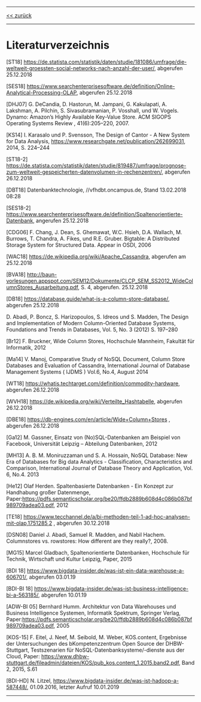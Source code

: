 ***

[<< zurück](02_toc.md)

***

# Literaturverzeichnis

[ST18]  https://de.statista.com/statistik/daten/studie/181086/umfrage/die-weltweit-groessten-social-networks-nach-anzahl-der-user/, abgerufen 25.12.2018   

[SES18] https://www.searchenterprisesoftware.de/definition/Online-Analytical-Processing-OLAP, abgerufen 25.12.2018   

[DHJ07]  G. DeCandia, D. Hastorun, M. Jampani, G. Kakulapati, A. Lakshman, A. Pilchin, S. Sivasubramanian, P. Vosshall, und W. Vogels. Dynamo: Amazon’s Highly Available Key-Value Store. ACM SIGOPS Operating Systems Review , 41(6):205–220, 2007.   

[KS14] I. Karasalo und P. Svensson, The Design of Cantor - A New System for Data Analysis, https://www.researchgate.net/publication/262699031, 2014, S. 224–244    


[ST18-2] https://de.statista.com/statistik/daten/studie/819487/umfrage/prognose-zum-weltweit-gespeicherten-datenvolumen-in-rechenzentren/, abgerufen 26.12.2018   


[DBT18] Datenbanktechnologie, //vfhdbt.oncampus.de, Stand 13.02.2018 08:28   

[SES18-2] https://www.searchenterprisesoftware.de/definition/Spaltenorientierte-Datenbank, angerufen 25.12.2018   

[CDG06] F. Chang, J. Dean, S. Ghemawat, W.C. Hsieh, D.A. Wallach, M. Burrows, T. Chandra, A. Fikes, und R.E. Gruber. Bigtable: A Distributed Storage System for Structured Data. Appear in OSDI, 2006   

[WAC18] https://de.wikipedia.org/wiki/Apache_Cassandra, abgerufen am 25.12.2018     

[BVA18] http://baun-vorlesungen.appspot.com/SEM12/Dokumente/CLCP_SEM_SS2012_WideColumnStores_Ausarbeitung.pdf, S. 4, abgerufen. 25.12.2018      
  
[DB18] https://database.guide/what-is-a-column-store-database/, abgerufen 25.12.2018   

D. Abadi, P. Boncz, S. Harizopoulos, S. Idreos und S. Madden, The Design and Implementation of Modern Column-Oriented Database Systems, Foundations and Trends  in Databases, Vol. 5, No. 3 (2012) S. 197–280   

[Br12]        F. Bruckner, Wide Column Stores, Hochschule Mannheim, Fakultät für Informatik, 2012   
     
[Ma14]        V. Manoj, Comparative Study of NoSQL Document, Column Store Databases and Evaluation of Cassandra, International Journal of Database Management Systems ( IJDMS ) Vol.6, No.4, August 2014   

[WT18]     https://whatis.techtarget.com/definition/commodity-hardware, abgerufen 26.12.2018   

[WVH18]    https://de.wikipedia.org/wiki/Verteilte_Hashtabelle, abgerufen 26.12.2018   

[DBE18]    https://db-engines.com/en/article/Wide+Column+Stores , abgerufen 26.12.2018   

[Ga12]        M. Gassner, Einsatz von (No)SQL-Datenbanken am Beispiel von Facebook, Universität Leipzig – Abteilung Datenbanken, 2012   

[MH13]        A. B. M. Moniruzzaman und S. A. Hossain, NoSQL Database: New Era of Databases for Big data Analytics - Classification, Characteristics and Comparison, International Journal of Database Theory and Application, Vol. 6, No.4. 2013   

[He12]        Olaf Herden. Spaltenbasierte Datenbanken - Ein Konzept zur Handhabung großer Datenmenge, Paper:https://pdfs.semanticscholar.org/be20/ffdb2889b608d4c086b087bf989709adea03.pdf, 2012   

[TE18]        https://www.tecchannel.de/a/bi-methoden-teil-1-ad-hoc-analysen-mit-olap,1751285,2 , abgerufen 30.12.2018   

[DSN08]     Daniel J. Abadi, Samuel R. Madden, and Nabil Hachem. Columnstores vs. rowstores: How different are they really?, 2008.   

[MG15]    Marcel Gladbach, Spaltenorientierte Datenbanken, Hochschule für Technik, Wirtschaft und Kultur Leipzig, Paper, 2015   

[BDI 18]  https://www.bigdata-insider.de/was-ist-ein-data-warehouse-a-606701/, abgerufen 03.01.19

[BDI-BI 18]  https://www.bigdata-insider.de/was-ist-business-intelligence-bi-a-563185/, abgerufen 10.01.19

[ADW-BI 05]	Bernhard Humm. Architektur von Data Warehouses und Business Intelligence Systemen, Informatik Spektrum, Springer Verlag, Paper:https://pdfs.semanticscholar.org/be20/ffdb2889b608d4c086b087bf989709adea03.pdf, 2005

[KOS-15] F. Eitel, J. Neef, M. Seibold, M. Weber, KOS.content, Ergebnisse der Untersuchungen des bKompetenzzentrum Open Source der DHBW-Stuttgart, Testszenarien für NoSQL-Datenbanksysteme/-dienste aus der Cloud, Paper: https://www.dhbw-stuttgart.de/fileadmin/dateien/KOS/pub_kos.content_1.2015.band2.pdf, Band 2, 2015, S.61

[BDI-HD] N. Litzel, https://www.bigdata-insider.de/was-ist-hadoop-a-587448/, 01.09.2016, letzter Aufruf 10.01.2019


***
